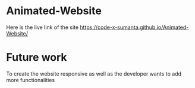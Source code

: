 # Animated-Website
Here is the live link of the site https://code-x-sumanta.github.io/Animated-Website/

# Future work 
To create the website responsive as well as the developer wants to add more functionalities 
